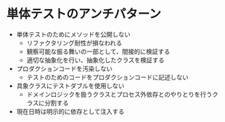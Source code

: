 # 単体テストのアンチパターン
- 単体テストのためにメソッドを公開しない
  - リファクタリング耐性が損なわれる
  - 観察可能な振る舞いの一部として、間接的に検証する
  - 適切な抽象化を行い、抽象化したクラスを検証する
- プロダクションコードを汚染しない
  - テストのためのコードをプロダクションコードに記述しない
- 具象クラスにテストダブルを使用しない
  - ドメインロジックを扱うクラスとプロセス外依存とのやりとりを行うクラスに分割する
- 現在日時は明示的に依存として注入する